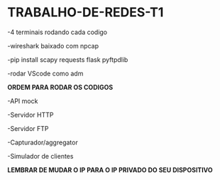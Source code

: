 # TRABALHO-DE-REDES-T1

-4 terminais rodando cada codigo

-wireshark baixado com npcap

-pip install scapy requests flask pyftpdlib

-rodar VScode como adm

**ORDEM PARA RODAR OS CODIGOS**

-API mock

-Servidor HTTP

-Servidor FTP

-Capturador/aggregator

-Simulador de clientes


**LEMBRAR DE MUDAR O IP PARA O IP PRIVADO DO SEU DISPOSITIVO**
